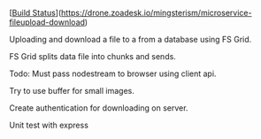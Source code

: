 [[Build Status](https://drone.zoadesk.io/api/badges/mingsterism/microservice-fileupload-download/status.svg?ref=refs/heads/develop)](https://drone.zoadesk.io/mingsterism/microservice-fileupload-download)

Uploading and download a file to a from a database using FS Grid.


FS Grid splits data file into chunks and sends.

Todo: Must pass nodestream to browser using client api. 

Try to use buffer for small images.  

Create authentication for downloading on server.  

Unit test with express

